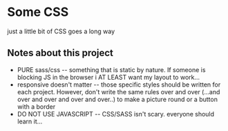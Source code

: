 # Some CSS
 just a little bit of CSS goes a long way

## Notes about this project
* PURE sass/css -- something that is static by nature. If someone is blocking JS in the browser i AT LEAST want my layout to work...
* responsive doesn't matter -- those specific styles should be written for each project. However, don't write the same rules over and over (...and over and over and over and over..) to make a picture round or a button with a border
* DO NOT USE JAVASCRIPT -- CSS/SASS isn't scary. everyone should learn it...

